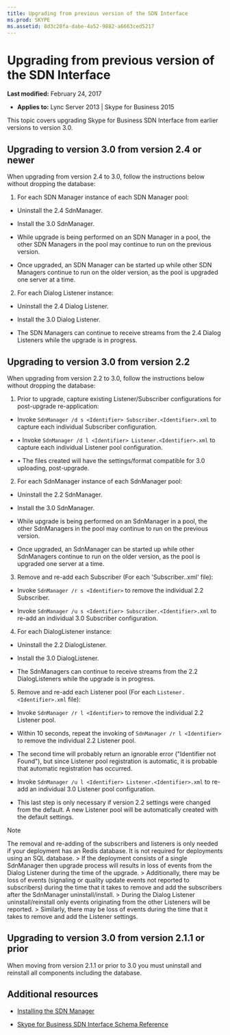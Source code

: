 ```yaml
---
title: Upgrading from previous version of the SDN Interface
ms.prod: SKYPE
ms.assetid: 8d3c28fa-dabe-4a52-9882-a6663ced5217
---
```



# Upgrading from previous version of the SDN Interface

 **Last modified:** February 24, 2017
  
    
    

 * **Applies to:** Lync Server 2013 | Skype for Business 2015

This topic covers upgrading Skype for Business SDN Interface from earlier versions to version 3.0. 
  
    
    


## Upgrading to version 3.0 from version 2.4 or newer

When upgrading from version 2.4 to 3.0, follow the instructions below without dropping the database: 
  
    
    

1. For each SDN Manager instance of each SDN Manager pool: 
    
  - Uninstall the 2.4 SdnManager. 
    
  
  - Install the 3.0 SdnManager. 
    
  
  - While upgrade is being performed on an SDN Manager in a pool, the other SDN Managers in the pool may continue to run on the previous version. 
    
  
  - Once upgraded, an SDN Manager can be started up while other SDN Managers continue to run on the older version, as the pool is upgraded one server at a time. 
    
  
2. For each Dialog Listener instance: 
    
  - Uninstall the 2.4 Dialog Listener. 
    
  
  - Install the 3.0 Dialog Listener. 
    
  
  - The SDN Managers can continue to receive streams from the 2.4 Dialog Listeners while the upgrade is in progress. 
    
  

## Upgrading to version 3.0 from version 2.2

When upgrading from version 2.2 to 3.0, follow the instructions below without dropping the database: 
  
    
    

1. Prior to upgrade, capture existing Listener/Subscriber configurations for post-upgrade re-application: 
    
  - Invoke `SdnManager /d s <Identifier> Subscriber.<Identifier>.xml` to capture each individual Subscriber configuration. 
    
  
  - • Invoke `SdnManager /d l <Identifier> Listener.<Identifier>.xml` to capture each individual Listener pool configuration. 
    
  
  - • The files created will have the settings/format compatible for 3.0 uploading, post-upgrade. 
    
  
2. For each SdnManager instance of each SdnManager pool: 
    
  - Uninstall the 2.2 SdnManager. 
    
  
  - Install the 3.0 SdnManager. 
    
  
  - While upgrade is being performed on an SdnManager in a pool, the other SdnManagers in the pool may continue to run on the previous version. 
    
  
  - Once upgraded, an SdnManager can be started up while other SdnManagers continue to run on the older version, as the pool is upgraded one server at a time. 
    
  
3. Remove and re-add each Subscriber (For each 'Subscriber.<Identifier>.xml' file): 
    
  - Invoke `SdnManager /r s <Identifier>` to remove the individual 2.2 Subscriber. 
    
  
  - Invoke `SdnManager /u s <Identifier> Subscriber.<Identifier>.xml` to re-add an individual 3.0 Subscriber configuration. 
    
  
4. For each DialogListener instance: 
    
  - Uninstall the 2.2 DialogListener. 
    
  
  - Install the 3.0 DialogListener. 
    
  
  - The SdnManagers can continue to receive streams from the 2.2 DialogListeners while the upgrade is in progress. 
    
  
5. Remove and re-add each Listener pool (For each `Listener.<Identifier>.xml` file): 
    
  - Invoke `SdnManager /r l <Identifier>` to remove the individual 2.2 Listener pool. 
    
  
  - Within 10 seconds, repeat the invoking of `SdnManager /r l <Identifier>` to remove the individual 2.2 Listener pool. 
    
  
  - The second time will probably return an ignorable error ("Identifier not Found"), but since Listener pool registration is automatic, it is probable that automatic registration has occurred. 
    
  
  - Invoke `SdnManager /u l <Identifier> Listener.<Identifier>.xml` to re-add an individual 3.0 Listener pool configuration. 
    
  
  - This last step is only necessary if version 2.2 settings were changed from the default. A new Listener pool will be automatically created with the default settings. 
    
  

> [!NOTE]
> The removal and re-adding of the subscribers and listeners is only needed if your deployment has an Redis database. It is not required for deployments using an SQL database. > If the deployment consists of a single SdnManager then upgrade process will results in loss of events from the Dialog Listener during the time of the upgrade. > Additionally, there may be loss of events (signaling or quality update events not reported to subscribers) during the time that it takes to remove and add the subscribers after the SdnManager uninstall/install. > During the Dialog Listener uninstall/reinstall only events originating from the other Listeners will be reported. > Similarly, there may be loss of events during the time that it takes to remove and add the Listener settings. 
  
    
    


## Upgrading to version 3.0 from version 2.1.1 or prior

When moving from version 2.1.1 or prior to 3.0 you must uninstall and reinstall all components including the database. 
  
    
    

## Additional resources


-  [Installing the SDN Manager](installing-the-sdn-manager.md)
    
  
-  [Skype for Business SDN Interface Schema Reference](skype-for-business-sdn-interface-schema-reference.md)
    
  

